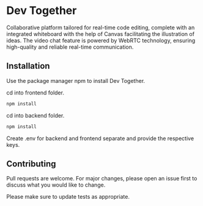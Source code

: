 # Dev Together

Collaborative platform tailored for real-time code editing, complete with an integrated whiteboard with the help of Canvas facilitating the illustration of ideas. The video chat feature is powered by WebRTC technology, ensuring high-quality and reliable real-time communication.

## Installation

Use the package manager npm to install Dev Together.

cd into frontend folder.

```bash
npm install
```
cd into backend folder.

```bash
npm install
```

Create .env for backend and frontend separate and provide the respective keys.

## Contributing

Pull requests are welcome. For major changes, please open an issue first
to discuss what you would like to change.

Please make sure to update tests as appropriate.
